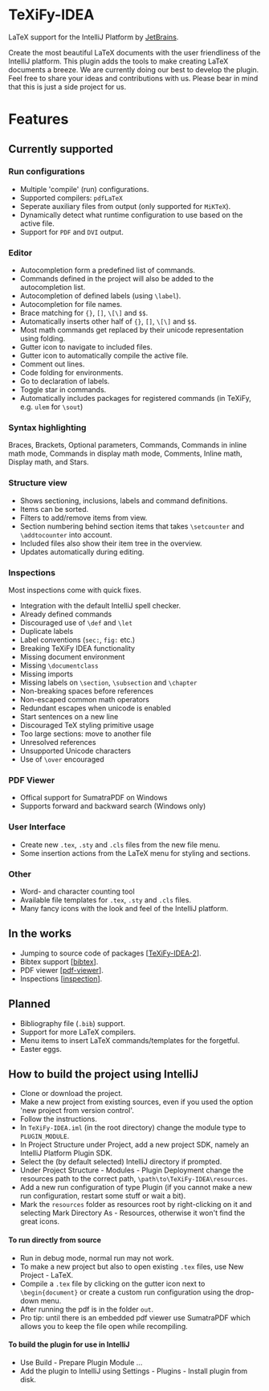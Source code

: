 # TeXiFy-IDEA
LaTeX support for the IntelliJ Platform by [JetBrains](https://www.jetbrains.com/).

Create the most beautiful LaTeX documents with the user friendliness of the IntelliJ platform.
This plugin adds the tools to make creating LaTeX documents a breeze. We are currently doing our best to develop the plugin.
Feel free to share your ideas and contributions with us.
Please bear in mind that this is just a side project for us.

# Features

## Currently supported

### Run configurations
* Multiple 'compile' (run) configurations.
* Supported compilers: `pdfLaTeX`
* Seperate auxiliary files from output (only supported for `MiKTeX`).
* Dynamically detect what runtime configuration to use based on the active file.
* Support for `PDF` and `DVI` output.

### Editor
* Autocompletion form a predefined list of commands.
* Commands defined in the project will also be added to the autocompletion list.
* Autocompletion of defined labels (using `\label`).
* Autocompletion for file names.
* Brace matching for `{}`, `[]`, `\[\]` and `$$`.
* Automatically inserts other half of `{}`, `[]`, `\[\]` and `$$`.
* Most math commands get replaced by their unicode representation using folding.
* Gutter icon to navigate to included files.
* Gutter icon to automatically compile the active file.
* Comment out lines.
* Code folding for environments.
* Go to declaration of labels.
* Toggle star in commands.
* Automatically includes packages for registered commands (in TeXiFy, e.g. `ulem` for `\sout`)

### Syntax highlighting
Braces, 
Brackets, 
Optional parameters, 
Commands, 
Commands in inline math mode, 
Commands in display math mode, 
Comments, 
Inline math, 
Display math, 
and Stars.

### Structure view
* Shows sectioning, inclusions, labels and command definitions.
* Items can be sorted.
* Filters to add/remove items from view.
* Section numbering behind section items that takes `\setcounter` and `\addtocounter` into account.
* Included files also show their item tree in the overview.
* Updates automatically during editing.

### Inspections
Most inspections come with quick fixes.

* Integration with the default IntelliJ spell checker. 
* Already defined commands
* Discouraged use of `\def` and `\let`
* Duplicate labels
* Label conventions (`sec:`, `fig:` etc.)
* Breaking TeXiFy IDEA functionality
* Missing document environment
* Missing `\documentclass`
* Missing imports
* Missing labels on `\section`, `\subsection` and `\chapter`
* Non-breaking spaces before references
* Non-escaped common math operators
* Redundant escapes when unicode is enabled
* Start sentences on a new line
* Discouraged TeX styling primitive usage
* Too large sections: move to another file
* Unresolved references
* Unsupported Unicode characters
* Use of `\over` encouraged

### PDF Viewer
* Offical support for SumatraPDF on Windows
* Supports forward and backward search (Windows only)

### User Interface
* Create new `.tex`, `.sty` and `.cls` files from the new file menu.
* Some insertion actions from the LaTeX menu for styling and sections.

### Other
* Word- and character counting tool
* Available file templates for `.tex`, `.sty` and `.cls` files. 
* Many fancy icons with the look and feel of the IntelliJ platform.

## In the works
* Jumping to source code of packages [[TeXiFy-IDEA-2](https://github.com/Ruben-Sten/TeXiFy-IDEA/tree/TeXiFy-IDEA-2)].
* Bibtex support [[bibtex](https://github.com/Ruben-Sten/TeXiFy-IDEA/tree/bibtex)].
* PDF viewer [[pdf-viewer](https://github.com/Ruben-Sten/TeXiFy-IDEA/tree/pdf-viewer)].
* Inspections [[inspection](https://github.com/Ruben-Sten/TeXiFy-IDEA/tree/inspection)].

## Planned
* Bibliography file (`.bib`) support.
* Support for more LaTeX compilers.
* Menu items to insert LaTeX commands/templates for the forgetful.
* Easter eggs.

## How to build the project using IntelliJ
* Clone or download the project.
* Make a new project from existing sources, even if you used the option 'new project from version control'.
* Follow the instructions.
* In `TeXiFy-IDEA.iml` (in the root directory) change the module type to `PLUGIN_MODULE`.
* In Project Structure under Project, add a new project SDK, namely an IntelliJ Platform Plugin SDK.
* Select the (by default selected) IntelliJ directory if prompted.
* Under Project Structure - Modules - Plugin Deployment change the resources path to the correct path, `\path\to\TeXiFy-IDEA\resources`.
* Add a new run configuration of type Plugin (if you cannot make a new run configuration, restart some stuff or wait a bit).
* Mark the `resources` folder as resources root by right-clicking on it and selecting Mark Directory As - Resources, otherwise it won't find the great icons.
#### To run directly from source
* Run in debug mode, normal run may not work.
* To make a new project but also to open existing `.tex` files, use New Project - LaTeX.
* Compile a `.tex` file by clicking on the gutter icon next to `\begin{document}` or create a custom run configuration using the drop-down menu.
* After running the pdf is in the folder `out`.
* Pro tip: until there is an embedded pdf viewer use SumatraPDF which allows you to keep the file open while recompiling.
#### To build the plugin for use in IntelliJ
* Use Build - Prepare Plugin Module ...
* Add the plugin to IntelliJ using Settings - Plugins - Install plugin from disk.

